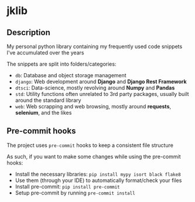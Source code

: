 # jklib

## Description
My personal python library containing my frequently used code snippets I've accumulated over the years

The snippets are split into folders/categories:
- `db`: Database and object storage management
- `django`: Web development around **Django** and **Django Rest Framework** 
- `dtsci`: Data-science, mostly revolving around **Numpy** and **Pandas**
- `std`: Utility functions often unrelated to 3rd party packages, usually built around the standard library
- `web`: Web scrapping and web browsing, mostly around **requests**, **selenium**, and the likes

## Pre-commit hooks
The project uses `pre-commit` hooks to keep a consistent file structure

As such, if you want to make some changes while using the pre-commit hooks:
- Install the necessary libraries: `pip install mypy isort black flake8`
- Use them (through your IDE) to automatically format/check your files
- Install pre-commit: `pip install pre-commit`
- Setup pre-commit by running `pre-commit install`
